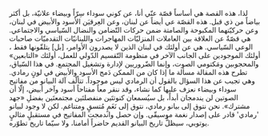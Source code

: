 لذا، هذه القصة هي أساساً قصّة عنّي أنا، عن كوني سوداء سِرّاً وبيضاء علانيّة، بل أكثر بياضاً من ذي قبل. هذه القصّة عي أيضاً عن لبنان، وعن العِرقيَن الأسود والأبيض في لبنان، وعن حركيّتهما المكبوحة والصامتة ضمن حركات التّضامن والنضال السّياسي والاجتماعي. هي قصّةٌ عن العلاقة بين العاملات المنزليّات المهاجرات واللبنانيّات التقدميّات صاحبات الوعي السّياسي. هي عن أولئك في لبنان الذين لا يصدرون الأوامر، [بل] يتلقّونها فقط ، أولئك الموجودين على الجانب الآخر في منظومة التّقسيم الدّولي للعمل، أولئك «التابعين» والمحجوبين ومَكتومي الصوت، وإنما الضّروريين لإدارة وتشغيل المجتمع. في هذا السّياق، تطرح هذه المقالة مسألة ما إذا كان من الممكن دَمج الأسود والأبيض في لونٍ رمادي. وهي تجيب عن هذا السؤال بالقول أن الرمادي ليس موجوداً. تتألّف آلة البيانو من مفاتيح سوداء وبيضاء نعزف عليها كما نشاء، وقد ننقر معاً مفتاحاً أسود وآخر أبيض، إلّا أن الصوتين لن يندمجان أبداً، بل سيُسمعان كنوتتَين منفصلتَين مجتمعتَين بفضلِ «جهد مشترك». نحن نتوق إلى بيانو رمادي، نتوق إلى نَغَمٍ مُتسقٍ ومتناغم. لكن لا وجود لبيانو 'رمادي' قادر على إصدار نغمة موسيقّى. وإن حصل واندمجت المفاتيح في مستقبلٍ مثاليٍ يوتوبي، سيظلُّ تاريخ البيانو القديم حاضراً أمامنا، ولا سيّما تاريخ تطوّره.
